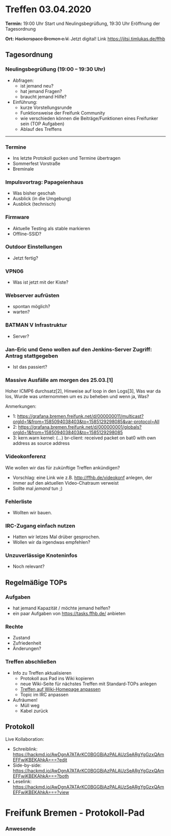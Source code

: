 
# Treffen 03.04.2020

**Termin:** 19:00 Uhr Start und Neulingsbegrüßung, 19:30 Uhr Eröffnung der Tagesordnung

**Ort:** ~~Hackerspace Bremen e.V.~~ Jetzt digital! Link https://jitsi.timlukas.de/ffhb

## Tagesordnung
### Neulingsbegrüßung (19:00 – 19:30 Uhr)

- Abfragen:
    - ist jemand neu?
    - hat jemand Fragen?
    - braucht jemand Hilfe?
- Einführung:
    - kurze Vorstellungsrunde
    - Funktionsweise der Freifunk Community
    - wie verschieden können die Beiträge/Funktionen eines Freifunker sein (TOP Aufgaben)
    - Ablauf des Treffens

---

### Termine
- Ins letzte Protokoll gucken und Termine übertragen
- Sommerfest Vorstraße
- Breminale

### Impulsvortrag: Papageienhaus
- Was bisher geschah
- Ausblick (in die Umgebung)
- Ausblick (technisch)

### Firmware
* Aktuelle Testing als stable markieren
* Offline-SSID?

### Outdoor Einstellungen
* Jetzt fertig?

### VPN06
* Was ist jetzt mit der Kiste?

### Webserver aufrüsten
* spontan möglich?
* warten?

### BATMAN V Infrastruktur
* Server?

### Jan-Eric und Geno wollen auf den Jenkins-Server Zugriff: Antrag stattgegeben
* Ist das passiert?

### Massive Ausfälle am morgen des 25.03.[1]
Hoher ICMP6 durchsatz[2], Hinweise auf loop in den Logs[3], Was war da los, Wurde was unternommen um es zu beheben und wenn ja, Was?

Anmerkungen:
* 1: https://grafana.bremen.freifunk.net/d/000000011/multicast?orgId=1&from=1585094038403&to=1585129298085&var-protocol=All
* 2: https://grafana.bremen.freifunk.net/d/000000001/globals?orgId=1&from=1585094038403&to=1585129298085
* 3: kern.warn kernel: (...) br-client: received packet on bat0 with own address as source address

### Videokonferenz
Wie wollen wir das für zukünftige Treffen ankündigen?
* Vorschlag: eine Link wie z.B. http://ffhb.de/videokonf anlegen, der immer auf den aktuellen Video-Chatraum verweist
* Sollte mal *jemand* tun ;)

### Fehlerliste
* Wollten wir bauen.

### IRC-Zugang einfach nutzen
* Hatten wir letzes Mal drüber gesprochen.
* Wollen wir da irgendwas empfehlen?

### Unzuverlässige Knoteninfos
* Noch relevant?


## Regelmäßige TOPs
### Aufgaben

- hat jemand Kapazität / möchte jemand helfen?
- ein paar Aufgaben von https://tasks.ffhb.de/ anbieten

### Rechte

- Zustand
- Zufriedenheit
- Änderungen?

### Treffen abschließen

- Info zu Treffen aktualisieren
  - Protokoll aus Pad ins Wiki kopieren
  - neue Wiki-Seite für nächstes Treffen mit Standard-TOPs anlegen
  - [Treffen auf Wiki-Homepage anpassen](https://wiki.bremen.freifunk.net/Home)
  - Topic im IRC anpassen
- Aufräumen!
  - Müll weg
  - Kabel zurück

## Protokoll

Live Kollaboration:

* Schreiblink: https://hackmd.io/AwDgnA7ATArKC0BGGBjAzPALAUzSeARgYgGzxQAmEFFwiKBEKAhkA===?edit
* Side-by-side: https://hackmd.io/AwDgnA7ATArKC0BGGBjAzPALAUzSeARgYgGzxQAmEFFwiKBEKAhkA===?both
* Leselink: https://hackmd.io/AwDgnA7ATArKC0BGGBjAzPALAUzSeARgYgGzxQAmEFFwiKBEKAhkA===?view

# Freifunk Bremen - Protokoll-Pad

### Anwesende
